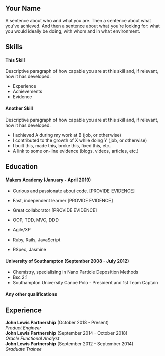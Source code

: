 ## Your Name

A sentence about who and what you are. Then a sentence about what you've achieved. And then a sentence about what you're looking for: what you would ideally be doing, with whom and in what environment.

## Skills

#### This Skill

Descriptive paragraph of how capable you are at this skill and, if relevant, how it has developed.

- Experience
- Achievements
- Evidence

#### Another Skill

Descriptive paragraph of how capable you are at this skill and, if relevant, how it has developed.

- I achieved A during my work at B (job, or otherwise)
- I contributed to the growth of X while doing Y (job, or otherwise)
- I built this, made this, broke this, fixed this, etc.
- A link to some on-line evidence (blogs, videos, articles, etc.)

## Education

#### Makers Academy (January - April 2019)

- Curious and passionate about code. [PROVIDE EVIDENCE]
- Fast, independent learner [PROVIDE EVIDENCE]
- Great collaborator [PROVIDE EVIDENCE]

- OOP, TDD, MVC, DDD
- Agile/XP
- Ruby, Rails, JavaScript
- RSpec, Jasmine

#### University of Southampton (September 2008 - July 2012)

- Chemistry, specialising in Nano Particle Deposition Methods
- Bsc 2:1
- Southampton University Canoe Polo - President and 1st Team Captain

#### Any other qualifications

## Experience

**John Lewis Partnership** (October 2018 - Present)    
*Product Engineer*  
**John Lewis Partnership** (September 2014 - October 2018)   
*Oracle Functional Analyst*  
**John Lewis Partnership** (September 2012 - September 2014)   
*Graduate Trainee* 